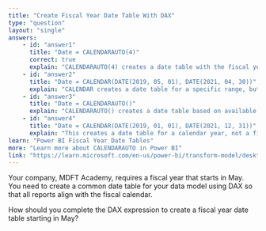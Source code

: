```yaml
---
title: "Create Fiscal Year Date Table With DAX"
type: "question"
layout: "single"
answers:
    - id: "answer1"
      title: "Date = CALENDARAUTO(4)"
      correct: true
      explain: "CALENDARAUTO(4) creates a date table with the fiscal year starting in May and ending in April."
    - id: "answer2"
      title: "Date = CALENDAR(DATE(2019, 05, 01), DATE(2021, 04, 30))"
      explain: "CALENDAR creates a date table for a specific range, but does not define a fiscal year starting in May."
    - id: "answer3"
      title: "Date = CALENDARAUTO()"
      explain: "CALENDARAUTO() creates a date table based on available dates, but does not set a custom fiscal year."
    - id: "answer4"
      title: "Date = CALENDAR(DATE(2019, 01, 01), DATE(2021, 12, 31))"
      explain: "This creates a date table for a calendar year, not a fiscal year starting in May."
learn: "Power BI Fiscal Year Date Tables"
more: "Learn more about CALENDARAUTO in Power BI"
link: "https://learn.microsoft.com/en-us/power-bi/transform-model/desktop-date-tables"
---
```

Your company, MDFT Academy, requires a fiscal year that starts in May. You need to create a common date table for your data model using DAX so that all reports align with the fiscal calendar.

How should you complete the DAX expression to create a fiscal year date table starting in May?
